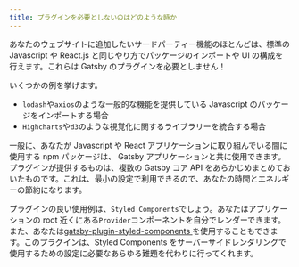 ```yaml
---
title: プラグインを必要としないのはどのような時か
---
```


あなたのウェブサイトに追加したいサードパーティー機能のほとんどは、標準の Javascript や React.js と同じやり方でパッケージのインポートや UI の構成を行えます。これらは Gatsby のプラグインを必要としません！

いくつかの例を挙げます。

- `lodash`や`axios`のような一般的な機能を提供している Javascript のパッケージをインポートする場合
- `Highcharts`や`d3`のような視覚化に関するライブラリーを統合する場合

一般に、あなたが Javascript や React アプリケーションに取り組んでいる間に使用する npm パッケージは、 Gatsby アプリケーションと共に使用できます。プラグインが提供するものは、複数の Gatsby コア API をあらかじめまとめておいたものです。これは、最小の設定で利用できるので、あなたの時間とエネルギーの節約になります。

プラグインの良い使用例は、`Styled Components`でしょう。あなたはアプリケーションの root 近くにある`Provider`コンポーネントを自分でレンダーできます。また、あなたは[gatsby-plugin-styled-components ](https://www.gatsbyjs.org/packages/gatsby-plugin-styled-components/)を使用することもできます。このプラグインは、Styled Components をサーバーサイドレンダリングで使用するための設定に必要なあらゆる難題を代わりに行ってくれます。
